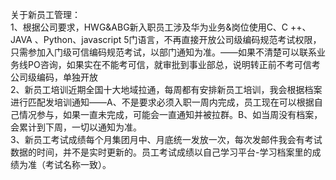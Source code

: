 
关于新员工管理：  
1、根据公司要求，HWG&ABG新入职员工涉及华为业务&岗位使用C、C ++、JAVA 、Python、javascript 5门语言，不再直接开放公司级编码规范考试权限，只需参加入门级可信编码规范考试，以部门通知为准。——如果不清楚可以联系业务线PO咨询，如果实在不能考可信，就审批到事业部总，说明转正前不考可信考公司级编码，单独开放  
2、新员工培训近期全国十大地域拉通，每周都有安排新员工培训，我会根据档案进行匹配发培训通知——A、不是要求必须入职一周内完成，员工现在可以根据自己情况参与，如果一直未完成，可能会一直通知并被拉群。B、如当周没有档案，会累计到下周，一切以通知为准。  
3、新员工考试成绩每个月集团月中、月底统一发放一次，每次发邮件我会有考试数据的时间，并不是实时更新的。员工考试成绩以自己学习平台-学习档案里的成绩为准（考试名称一致）。